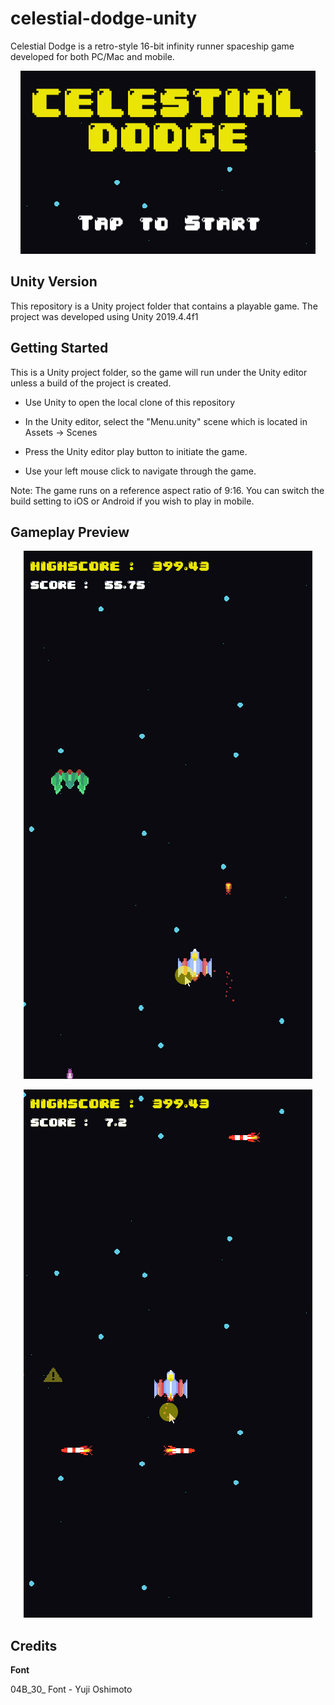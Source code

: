 # celestial-dodge-unity

Celestial Dodge is a retro-style 16-bit infinity runner spaceship game developed for both PC/Mac and mobile.  

<p align="center">
  <img src="https://github.com/FabioPBrigagao/celestial-dodge-unity/blob/master/Screenshots%20and%20Gifs/title_README.png">
</p>

## Unity Version

This repository is a Unity project folder that contains a playable game. The project was developed using Unity 2019.4.4f1

## Getting Started

This is a Unity project folder, so the game will run under the Unity editor unless a build of the project is created.

- Use Unity to open the local clone of this repository

- In the Unity editor, select the "Menu.unity" scene which is located in Assets -> Scenes

- Press the Unity editor play button to initiate the game.

- Use your left mouse click to navigate through the game.

Note: The game runs on a reference aspect ratio of 9:16. You can switch the build setting to iOS or Android if you wish to play in mobile. 

## Gameplay Preview

<p align="center">
  <img src="https://github.com/FabioPBrigagao/celestial-dodge-unity/blob/master/Screenshots%20and%20Gifs/gameplay_enemy.gif">
</p>

<p align="center">
  <img src="https://github.com/FabioPBrigagao/celestial-dodge-unity/blob/master/Screenshots%20and%20Gifs/gameplay_missiles.gif">
</p>

## Credits

**Font**

04B_30_ Font - Yuji Oshimoto

